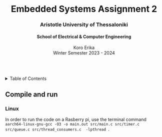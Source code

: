<div id="top"></div>

<br />
<div align="center">
  <h1 align="center">Embedded Systems Assignment 2</h1>
  <h3 align="center">Aristotle University of Thessaloniki</h3>
  <h4 align="center">School of Electrical & Computer Engineering</h4>
  <p align="center">
    Koro Erika
    <br />
    Winter Semester 2023 - 2024
    <br />
    <br />
    <br />
    <br />
  </p>
</div>

<details>
  <summary>Table of Contents</summary>
  <ol>
    <li><a href="#compile-and-run">Complile and run</a></li>
    <li><a href="#data">Data</a></li>
  </ol>
</details>

## Compile and run

### Linux
In order to run the code on a Rasberry pi, use the terminal command `aarch64-linux-gnu-gcc -O3 -o main.out src/main.c src/timer.c src/queue.c src/thread_consumers.c  -lpthread `.
<br/>

